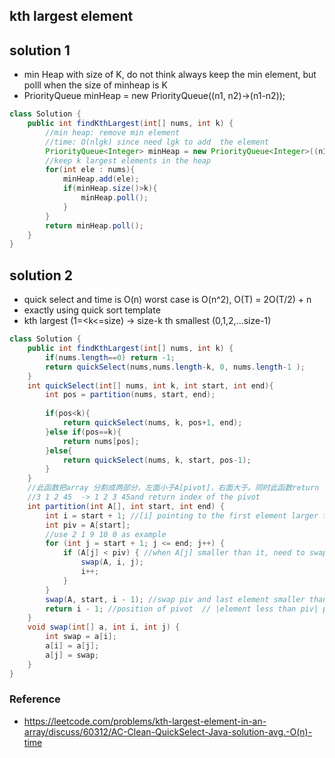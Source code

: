 ## kth largest element

## solution 1
- min Heap with size of K, do not think always keep the min element, but polll when the size of minheap is K
- PriorityQueue<Integer> minHeap = new PriorityQueue<Integer>((n1, n2)->(n1-n2));

```java
class Solution {
    public int findKthLargest(int[] nums, int k) {
        //min heap: remove min element
        //time: O(nlgk) since need lgk to add  the element
        PriorityQueue<Integer> minHeap = new PriorityQueue<Integer>((n1, n2)-> n1-n2);
        //keep k largest elements in the heap
        for(int ele : nums){
            minHeap.add(ele);
            if(minHeap.size()>k){
                minHeap.poll();
            }
        }
        return minHeap.poll();
    }
}
```

## solution 2
- quick select and time is O(n) worst case is O(n^2), O(T) = 2O(T/2) + n
- exactly using quick sort template
- kth largest (1=<k<=size) -> size-k th smallest (0,1,2,...size-1)
```java
class Solution {
    public int findKthLargest(int[] nums, int k) {
        if(nums.length==0) return -1;
        return quickSelect(nums,nums.length-k, 0, nums.length-1 );
    }
    int quickSelect(int[] nums, int k, int start, int end){
        int pos = partition(nums, start, end);
        
        if(pos<k){
            return quickSelect(nums, k, pos+1, end);
        }else if(pos==k){
            return nums[pos];
        }else{
            return quickSelect(nums, k, start, pos-1);
        }
    }
    //此函数把array 分割成两部分，左面小于A[pivot]，右面大于。同时此函数return the position/index of the pivot element
    //3 1 2 45  -> 1 2 3 45and return index of the pivot
    int partition(int A[], int start, int end) {
        int i = start + 1; //[i] pointing to the first element larger than pivot
        int piv = A[start];
        //use 2 1 9 10 0 as example
        for (int j = start + 1; j <= end; j++) {
            if (A[j] < piv) { //when A[j] smaller than it, need to swap i and j
                swap(A, i, j);
                i++;
            }
        }
        swap(A, start, i - 1); //swap piv and last element smaller than pivot
        return i - 1; //position of pivot  // |element less than piv| piv |ele greater than piv|
    }
    void swap(int[] a, int i, int j) {
        int swap = a[i];
        a[i] = a[j];
        a[j] = swap;
    }
}
```
### Reference
- https://leetcode.com/problems/kth-largest-element-in-an-array/discuss/60312/AC-Clean-QuickSelect-Java-solution-avg.-O(n)-time

